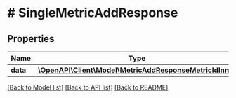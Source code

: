 # # SingleMetricAddResponse

## Properties

Name | Type | Description | Notes
------------ | ------------- | ------------- | -------------
**data** | [**\OpenAPI\Client\Model\MetricAddResponseMetricIdInner**](MetricAddResponseMetricIdInner.md) |  | [optional]

[[Back to Model list]](../../README.md#models) [[Back to API list]](../../README.md#endpoints) [[Back to README]](../../README.md)
